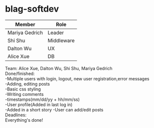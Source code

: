 # blag-softdev

Member | Role
-------|-------
Mariya Gedrich | Leader
Shi Shu | Middleware
Dalton Wu | UX
Alice Xue | DB

Team: Alice Xue, Dalton Wu, Shi Shu, Mariya Gedrich <br>
Done/finished: <br>
-Multiple users with login, logout, new user registration,error messages<br>
-Adding, editing posts<br>
-Basic css styling<br>
-Writing comments<br>
-timestamps(mm/dd/yy + hh/mm/ss)<br>
-User profile(Added in last log in)<br>
-Added in a short story
-User can add/edit posts
<br>
Deadlines: <br>
Everything's done!
